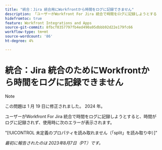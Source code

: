 ```yaml
---
title: "統合：Jira 統合用にWorkfrontから時間をログに記録できません"
description: 「ユーザーがWorkfront For Jira 統合で時間をログに記録しようとすると、時間がログに記録されず、使用時にエラーが表示されます。」
hidefromtoc: true
feature: Workfront Integrations and Apps
source-git-commit: 8fbcf0357797fb4ed490a95dbbb92d22e179fc66
workflow-type: tm+mt
source-wordcount: '86'
ht-degree: 4%

---
```



# 統合：Jira 統合のためにWorkfrontから時間をログに記録できません

>[!NOTE]
>
>この問題は 1 月 19 日に修正されました。 2024 年。

ユーザーがWorkfront For Jira 統合で時間をログに記録しようとすると、時間がログに記録されず、使用時に次のエラーが表示されます。

&quot;[!UICONTROL 未定義のプロパティを読み取れません（「split」を読み取り中）]&quot;

_最初に報告されたのは 2023年8月7日（PT）です。_
